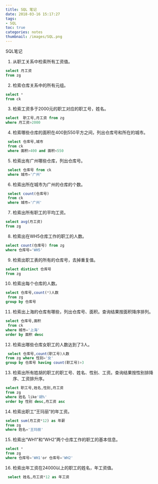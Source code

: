 ```yaml
---
title: SQL 笔记
date: 2018-03-16 15:17:27
tags:
- SQL
toc: true
categories: notes
thumbnail: /images/SQL.png
---
```

SQL笔记
<!--more-->
1. 从职工关系中检索所有工资值。
```sql
select 月工资
from zg
```
2. 检索仓库关系中的所有元组。
```sql
select *
from ck
```
3. 检索工资多于2000元的职工对应的职工号，姓名。
```sql
select  职工号,月工资 from zg
where 月工资>2000
```
4. 检索哪些仓库的面积在400到550平方之间，列出仓库号和所在的城市。
```sql
 select 仓库号,城市
 from ck
 where 面积>400 and 面积<550
```
5. 检索出有广州哪些仓库，列出仓库号。
```sql
 select 仓库号 from ck
 where 城市='广州'
 ```
 6. 检索出所在城市为广州的仓库的个数。
```sql
 select count(仓库号)
 from ck
 where 城市='广州'
```
7. 检索出所有职工的平均工资。
```sql
select avg(月工资)
from zg
```
8. 检索出在WH5仓库工作的职工的人数。
```sql
select count(仓库号) from zg
where 仓库号='WH5'
```
9. 检索出职工表的所有的仓库号，去掉重复值。
```sql
select distinct 仓库号
from zg
```
10. 检索出每个仓库的人数。
```sql
select 仓库号,count(*)人数
 from zg
group by 仓库号
```
11. 检索出上海的仓库有哪些，列出仓库号、面积。查询结果按面积降序排列。
```sql
select 仓库号,面积
 from ck
where 城市='上海'
order by 面积 desc
```
12. 检索出哪些仓库女职工的人数达到了3人。
```sql
 select 仓库号,count(职工号)人数
from zg where 性别='女'
group by 仓库号 having count(职工号)>3
```
13. 检索出所有姓胡的职工的职工号、姓名、性别、工资。查询结果按性别排降序、工资排升序。
```sql
select 职工号,姓名,性别,月工资
from zg
where 姓名 like'胡%'
order by 性别 desc,月工资 asc
```
14. 检索出职工“王玛丽”的年工资。
```sql
select sum(月工资*12) as 年薪
from zg
where 姓名='王玛丽'
```
15. 检索出“WH1”和“WH2”两个仓库工作的职工的基本信息。
```sql
select *
from zg
where 仓库号='WH1'or 仓库号='WH2'
```
16. 检索出年工资在24000以上的职工的姓名，年工资值。
```sql
 select 姓名,月工资*12 as 年工资
```
